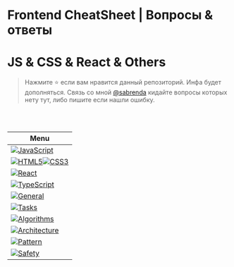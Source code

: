 <div id="topmenu"></div>

# Frontend СheatSheet | Вопросы & ответы
# JS & CSS & React & Others

> Нажмите :star: если вам нравится данный репозиторий. Инфа будет дополняться. Связь со мной [@sabrenda](https://t.me/sabrenda) кидайте вопросы которых нету тут, либо пишите если нашли ошибку.

<br>
<br>

| <div align="center">**Menu** </div>    |
|:-------------------------------------|
| [![JavaScript](https://img.shields.io/badge/javascript-%23323330.svg?style=for-the-badge&logo=javascript&logoColor=%23F7DF1E)](src/JavaScript.md) |
| [![HTML5](https://img.shields.io/badge/html5-%23E34F26.svg?style=for-the-badge&logo=html5&logoColor=white)![CSS3](https://img.shields.io/badge/css3-%231572B6.svg?style=for-the-badge&logo=css3&logoColor=white)](src/HtmlCss.md) |
| [![React](https://img.shields.io/badge/React-20232A?style=for-the-badge&logo=react)](src/React.md)|
| [![TypeScript](https://img.shields.io/badge/typescript-%23007ACC.svg?style=for-the-badge&logo=typescript&logoColor=white)](src/TypeScript.md) |
| [![General](https://img.shields.io/badge/Общие_Вопросы-black?style=for-the-badge&logo=JSON%20web%20tokens)](src/General.md)|
| [![Tasks](https://img.shields.io/badge/📋_Задачи_по_Js-%23FF9900.svg?style=for-the-badge)](src/Tasks.md)|
| [![Algorithms](https://img.shields.io/badge/Алгоритмы-%23430098.svg?style=for-the-badge)](src/Algorithms.md)|
| [![Architecture](https://img.shields.io/badge/Архитектура-%233333FF.svg?style=for-the-badge)](src/Architecture.md)|
| [![Pattern](https://img.shields.io/badge/Паттерны-%232C5263.svg?style=for-the-badge)](src/Pattern.md)|
| [![Safety](https://img.shields.io/badge/Безопастность-%23D90007.svg?style=for-the-badge)](src/Safety.md)|
